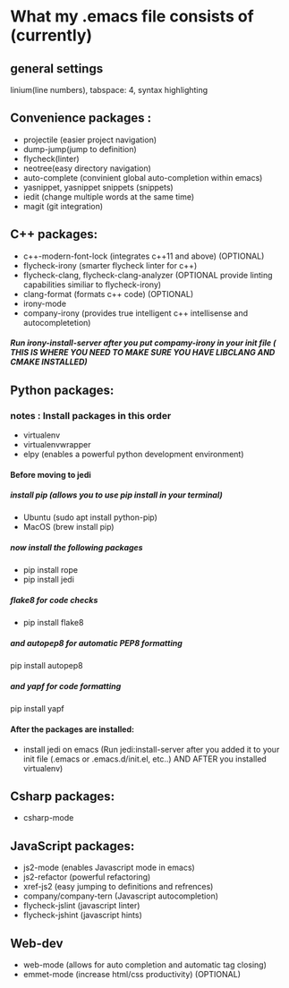 # What my .emacs file consists of (currently)

## general settings 
linium(line numbers), tabspace: 4, syntax highlighting

## Convenience packages :
- projectile (easier project navigation)
- dump-jump(jump to definition) 
- flycheck(linter) 
- neotree(easy directory navigation)
- auto-complete (convinient global auto-completion within emacs)
- yasnippet, yasnippet snippets (snippets)
- iedit (change multiple words at the same time)
- magit (git integration)

## C++ packages: 
- c++-modern-font-lock (integrates c++11 and above) (OPTIONAL)
- flycheck-irony (smarter flycheck linter for c++)
- flycheck-clang, flycheck-clang-analyzer (OPTIONAL provide linting capabilities similiar to flycheck-irony)
- clang-format (formats c++ code) (OPTIONAL)
- irony-mode 
- company-irony (provides true intelligent c++ intellisense and autocompletetion) 
##### Run irony-install-server after you put compamy-irony in your init file ( THIS IS WHERE YOU NEED TO MAKE SURE YOU HAVE LIBCLANG AND CMAKE INSTALLED)


## Python packages: 

### notes : Install packages in this order
- virtualenv
- virtualenvwrapper
- elpy (enables a powerful python development environment)
#### Before moving to jedi
##### install pip (allows you to use pip install in your terminal)
- Ubuntu (sudo apt install python-pip)
- MacOS (brew install pip)
##### now install the following packages
- pip install rope
- pip install jedi
##### flake8 for code checks
- pip install flake8
##### and autopep8 for automatic PEP8 formatting
pip install autopep8
##### and yapf for code formatting
pip install yapf

#### After the packages are installed:
- install jedi on emacs (Run jedi:install-server after you added it to your init file (.emacs or .emacs.d/init.el, etc..) AND AFTER you installed virtualenv)

## Csharp packages:
- csharp-mode

## JavaScript packages:
- js2-mode (enables Javascript mode in emacs)
- js2-refactor (powerful refactoring)
- xref-js2 (easy jumping to definitions and refrences)
- company/company-tern (Javascript autocompletion)
- flycheck-jslint (javascript linter)
- flycheck-jshint (javascript hints)

## Web-dev
- web-mode (allows for auto completion and automatic tag closing) 
- emmet-mode (increase html/css productivity) (OPTIONAL)
